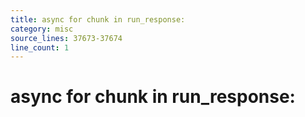 ```yaml
---
title: async for chunk in run_response:
category: misc
source_lines: 37673-37674
line_count: 1
---
```


# async for chunk in run_response:
